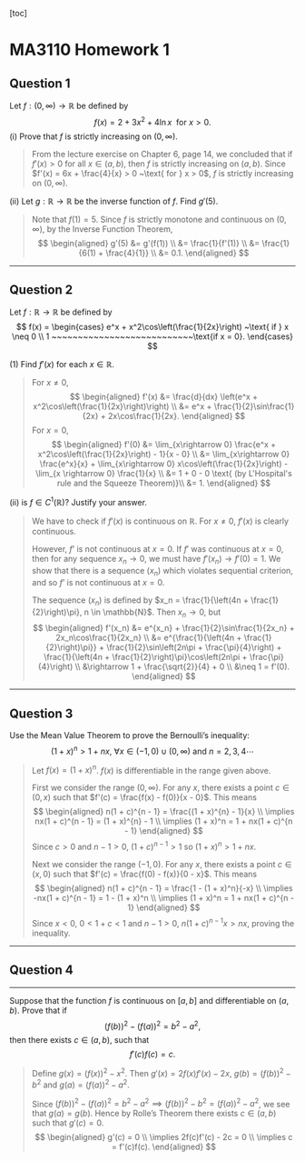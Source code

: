 [toc]

# MA3110 Homework 1

## Question 1

Let $f: (0, \infty) \rightarrow \mathbb{R}$ be defined by
$$
f(x) = 2 + 3x^2 + 4\ln x ~\text{ for } x > 0.
$$
(i) Prove that $f$ is strictly increasing on $(0,\infty)$. 

> From the lecture exercise on Chapter 6, page 14, we concluded that if $f'(x) > 0$ for all $x\in (a, b)$, then $f$ is strictly increasing on $(a,b)$. Since $f'(x) = 6x + \frac{4}{x} > 0 ~\text{ for } x > 0$, $f$ is strictly increasing on $(0, \infty)$. 

(ii) Let $g : \mathbb{R} \rightarrow \mathbb{R}$ be the inverse function of $f$. Find $g'(5)$.

> Note that $f(1) = 5$. Since $f$ is strictly monotone and continuous on $(0, \infty)$, by the Inverse Function Theorem, 
> $$
> \begin{aligned}
> g'(5) &= g'(f(1)) \\ 
>       &= \frac{1}{f'(1)} \\
>       &= \frac{1}{6(1) + \frac{4}{1}} \\
>       &= 0.1.
> \end{aligned}
> $$
> 

___

## Question 2

Let $f: \mathbb{R} \rightarrow \mathbb{R}$ be defined by
$$
f(x) = 
\begin{cases}
e^x + x^2\cos\left(\frac{1}{2x}\right) ~\text{ if } x \neq 0 \\
1 ~~~~~~~~~~~~~~~~~~~~~~~~~~~\text{if x = 0}.
\end{cases}
$$

(1) Find $f'(x)$ for each $x \in \mathbb{R}$. 

> For $x \neq 0$, 
> $$
> \begin{aligned} 
> f'(x) &= \frac{d}{dx} \left(e^x + x^2\cos\left(\frac{1}{2x}\right)\right) \\
>       &= e^x + \frac{1}{2}\sin\frac{1}{2x} + 2x\cos\frac{1}{2x}.                      
> \end{aligned}
> $$
>  For $x = 0$, 
> $$
> \begin{aligned}
> f'(0) &= \lim_{x\rightarrow 0} \frac{e^x + x^2\cos\left(\frac{1}{2x}\right) - 1}{x - 0} \\
>       &= \lim_{x\rightarrow 0} \frac{e^x}{x} + \lim_{x\rightarrow 0} x\cos\left(\frac{1}{2x}\right) - \lim_{x \rightarrow 0} \frac{1}{x} \\
>       &= 1 + 0 - 0 \text{ (by L'Hospital's rule and the Squeeze Theorem)}\\ 
>       &= 1.
> \end{aligned}
> $$

(ii) is $f \in C^1(\mathbb{R})$? Justify your answer.

> We have to check if $f'(x)$ is continuous on $\mathbb{R}$. For $x \neq 0$, $f'(x)$ is clearly continuous. 
>
> However, $f’$ is not continuous at $x = 0$. If $f'$ was continuous at $x = 0$, then for any sequence $x_n \rightarrow 0$, we must have $f'(x_n) \rightarrow f'(0) = 1$. We show that there is a sequence $(x_n)$ which violates sequential criterion, and so $f’$ is not continuous at $x = 0$. 
>
> The sequence $(x_n)$ is defined by $x_n = \frac{1}{\left(4n + \frac{1}{2}\right)\pi}, n \in \mathbb{N}$. Then $x_n \rightarrow 0$, but 
> $$
> \begin{aligned}
> f'(x_n) &= e^{x_n} + \frac{1}{2}\sin\frac{1}{2x_n} + 2x_n\cos\frac{1}{2x_n} \\
>         &= e^{\frac{1}{\left(4n + \frac{1}{2}\right)\pi}} + \frac{1}{2}\sin\left(2n\pi + \frac{\pi}{4}\right) + \frac{1}{\left(4n + \frac{1}{2}\right)\pi}\cos\left(2n\pi + \frac{\pi}{4}\right) \\
>         &\rightarrow 1 + \frac{\sqrt{2}}{4} + 0 \\
>          &\neq  1 = f'(0).
> \end{aligned}
> $$
> 


___

## Question 3

Use the Mean Value Theorem to prove the Bernoulli’s inequality:
$$
(1 + x)^n > 1 + nx,~\forall x \in (-1, 0) \cup(0, \infty) \text{ and } n = 2,3,4\cdots 
$$

> Let $f(x) = (1 + x)^n$. $f(x)$ is differentiable in the range given above. 
>
> First we consider the range $(0, \infty)$. For any $x$, there exists a point $c \in (0, x)$ such that $f'(c) = \frac{f(x) - f(0)}{x - 0}$. This means
> $$
> \begin{aligned}
> n(1 + c)^{n - 1} = \frac{(1 + x)^{n} - 1}{x} \\
> \implies nx(1 + c)^{n - 1} = (1 + x)^{n} - 1 \\
> \implies (1 + x)^n = 1 + nx(1 + c)^{n - 1}
> \end{aligned}
> $$
>   Since $c > 0$ and $n - 1 > 0$, $(1 + c)^{n - 1} > 1$ so $(1 + x)^{n} > 1 + nx$.
>
> Next we consider the range $(-1, 0)$. For any $x$, there exists a point $c \in (x, 0)$ such that $f'(c) = \frac{f(0) - f(x)}{0 - x}$. This means
> $$
> \begin{aligned}
> n(1 + c)^{n - 1} = \frac{1 - (1 + x)^n}{-x} \\
> \implies -nx(1 + c)^{n - 1} = 1 - (1 + x)^n \\
> \implies (1 + x)^n = 1 + nx(1 + c)^{n - 1}
> \end{aligned}
> $$
> Since $x < 0$, $0 < 1 + c < 1$ and $n - 1 > 0$, $n(1 + c)^{n - 1}x > nx$, proving the inequality.  

___

## Question 4

___

Suppose that the function $f$ is continuous on $[a,b]$ and differentiable on $(a,b)$. Prove that if
$$
(f(b))^2 - (f(a))^2 = b^2 - a^2,
$$
then there exists $c \in (a,b)$, such that
$$
f'(c)f(c) = c.
$$

> Define $g(x) = (f(x))^2 - x^2$. Then $g'(x) = 2f(x)f'(x) - 2x$, $g(b) = (f(b))^2 - b^2$ and $g(a) = (f(a))^2 - a^2$.
>
> Since $(f(b))^2 - (f(a))^2 = b^2 - a^2 \implies (f(b))^2 - b^2 = (f(a))^2 - a^2$, we see that $g(a) = g(b)$. Hence by Rolle’s Theorem there exists $c \in (a,b)$ such that $g'(c) = 0$.  
> $$
> \begin{aligned}
> g'(c) = 0 \\
> \implies 2f(c)f'(c) - 2c = 0 \\
> \implies c = f'(c)f(c).
> \end{aligned}
> $$

